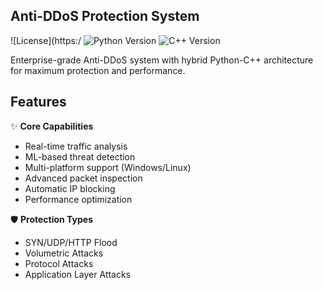 ## Anti-DDoS Protection System

![License](https:/
![Python Version](https://img.shields.io/badge/python-3.8%2B-blue)
![C++ Version](https://img.shields.io/badge/C%2B%2B-17-blue)

Enterprise-grade Anti-DDoS system with hybrid Python-C++ architecture for maximum protection and performance.

## Features

✨ **Core Capabilities**
- Real-time traffic analysis
- ML-based threat detection
- Multi-platform support (Windows/Linux)
- Advanced packet inspection
- Automatic IP blocking
- Performance optimization

🛡️ **Protection Types**
- SYN/UDP/HTTP Flood
- Volumetric Attacks
- Protocol Attacks
- Application Layer Attacks

